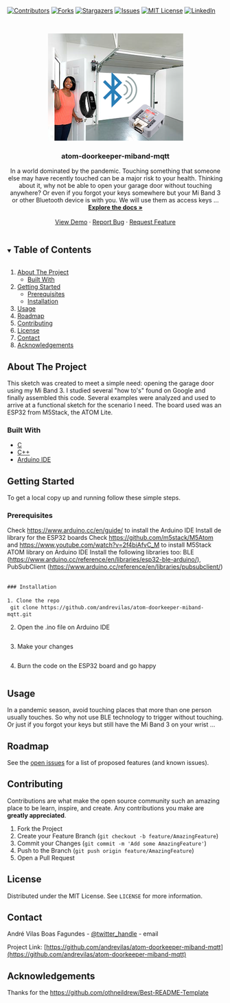 <!--
*** Thanks for checking out the Best-README-Template. If you have a suggestion
*** that would make this better, please fork the repo and create a pull request
*** or simply open an issue with the tag "enhancement".
*** Thanks again! Now go create something AMAZING! :D
***
***
***
*** To avoid retyping too much info. Do a search and replace for the following:
*** github_username, repo_name, twitter_handle, email, project_title, project_description
-->



<!-- PROJECT SHIELDS -->
<!--
*** I'm using markdown "reference style" links for readability.
*** Reference links are enclosed in brackets [ ] instead of parentheses ( ).
*** See the bottom of this document for the declaration of the reference variables
*** for contributors-url, forks-url, etc. This is an optional, concise syntax you may use.
*** https://www.markdownguide.org/basic-syntax/#reference-style-links
-->
[![Contributors][contributors-shield]][contributors-url]
[![Forks][forks-shield]][forks-url]
[![Stargazers][stars-shield]][stars-url]
[![Issues][issues-shield]][issues-url]
[![MIT License][license-shield]][license-url]
[![LinkedIn][linkedin-shield]][linkedin-url]



<!-- PROJECT LOGO -->
<br />
<p align="center">
  <a href="https://github.com/andrevilas/atom-doorkeeper-miband-mqtt">
    <img src="images/img.png" alt="Logo" width="315" height="250">
  </a>

  <h3 align="center">atom-doorkeeper-miband-mqtt</h3>

  <p align="center">
    In a world dominated by the pandemic. Touching something that someone else may have recently touched can be a major risk to your health. Thinking about it, why not be able to open your garage door without touching anywhere? Or even if you forgot your keys somewhere but your Mi Band 3 or other Bluetooth device is with you. We will use them as access keys ...
    <br />
    <a href="https://github.com/andrevilas/repo_name"><strong>Explore the docs »</strong></a>
    <br />
    <br />
    <a href="https://github.com/andrevilas/atom-doorkeeper-miband-mqtt">View Demo</a>
    ·
    <a href="https://github.com/andrevilas/atom-doorkeeper-miband-mqtt">Report Bug</a>
    ·
    <a href="https://github.com/andrevilas/atom-doorkeeper-miband-mqtt">Request Feature</a>
  </p>
</p>



<!-- TABLE OF CONTENTS -->
<details open="open">
  <summary><h2 style="display: inline-block">Table of Contents</h2></summary>
  <ol>
    <li>
      <a href="#about-the-project">About The Project</a>
      <ul>
        <li><a href="#built-with">Built With</a></li>
      </ul>
    </li>
    <li>
      <a href="#getting-started">Getting Started</a>
      <ul>
        <li><a href="#prerequisites">Prerequisites</a></li>
        <li><a href="#installation">Installation</a></li>
      </ul>
    </li>
    <li><a href="#usage">Usage</a></li>
    <li><a href="#roadmap">Roadmap</a></li>
    <li><a href="#contributing">Contributing</a></li>
    <li><a href="#license">License</a></li>
    <li><a href="#contact">Contact</a></li>
    <li><a href="#acknowledgements">Acknowledgements</a></li>
  </ol>
</details>



<!-- ABOUT THE PROJECT -->
## About The Project

This sketch was created to meet a simple need: opening the garage door using my Mi Band 3. I studied several "how to's" found on Google and finally assembled this code. Several examples were analyzed and used to arrive at a functional sketch for the scenario I need. The board used was an ESP32 from M5Stack, the ATOM Lite.

### Built With

* [C]()
* [C++]()
* [Arduino IDE]()



<!-- GETTING STARTED -->
## Getting Started

To get a local copy up and running follow these simple steps.

### Prerequisites

Check https://www.arduino.cc/en/guide/ to install the Arduino IDE
Install de library for the ESP32 boards
Check https://github.com/m5stack/M5Atom and https://www.youtube.com/watch?v=2f4biAfvC_M to install M5Stack ATOM library on Arduino IDE
Install the following libraries too: BLE (https://www.arduino.cc/reference/en/libraries/esp32-ble-arduino/), PubSubClient (https://www.arduino.cc/reference/en/libraries/pubsubclient/)
  ```

### Installation

1. Clone the repo
   git clone https://github.com/andrevilas/atom-doorkeeper-miband-mqtt.git
   ```
2. Open the .ino file on Arduino IDE
   ```   
3. Make your changes
   ```
4. Burn the code on the ESP32 board and go happy
   ```

<!-- USAGE EXAMPLES -->
## Usage

In a pandemic season, avoid touching places that more than one person usually touches. So why not use BLE technology to trigger without touching. Or just if you forgot your keys but still have the Mi Band 3 on your wrist ...

<!-- ROADMAP -->
## Roadmap

See the [open issues](https://github.com/github_username/repo_name/issues) for a list of proposed features (and known issues).



<!-- CONTRIBUTING -->
## Contributing

Contributions are what make the open source community such an amazing place to be learn, inspire, and create. Any contributions you make are **greatly appreciated**.

1. Fork the Project
2. Create your Feature Branch (`git checkout -b feature/AmazingFeature`)
3. Commit your Changes (`git commit -m 'Add some AmazingFeature'`)
4. Push to the Branch (`git push origin feature/AmazingFeature`)
5. Open a Pull Request



<!-- LICENSE -->
## License

Distributed under the MIT License. See `LICENSE` for more information.



<!-- CONTACT -->
## Contact

André Vilas Boas Fagundes - [@twitter_handle](https://twitter.com/andrevilas) - email

Project Link: [https://github.com/andrevilas/atom-doorkeeper-miband-mqtt](https://github.com/andrevilas/atom-doorkeeper-miband-mqtt)



<!-- ACKNOWLEDGEMENTS -->
## Acknowledgements

Thanks for the https://github.com/othneildrew/Best-README-Template 





<!-- MARKDOWN LINKS & IMAGES -->
<!-- https://www.markdownguide.org/basic-syntax/#reference-style-links -->
[contributors-shield]: https://img.shields.io/github/contributors/github_username/repo.svg?style=for-the-badge
[contributors-url]: https://github.com/andrevilas/atom-doorkeeper-miband-mqtt/graphs/contributors
[forks-shield]: https://img.shields.io/github/forks/github_username/repo.svg?style=for-the-badge
[forks-url]: https://github.com/andrevilas/atom-doorkeeper-miband-mqtt/network/members
[stars-shield]: https://img.shields.io/github/stars/github_username/repo.svg?style=for-the-badge
[stars-url]: https://github.com/andrevilas/atom-doorkeeper-miband-mqtt/stargazers
[issues-shield]: https://img.shields.io/github/issues/github_username/repo.svg?style=for-the-badge
[issues-url]: https://github.com/andrevilas/atom-doorkeeper-miband-mqtt/issues
[license-shield]: https://img.shields.io/github/license/github_username/repo.svg?style=for-the-badge
[license-url]: https://github.com/git/git-scm.com/blob/master/MIT-LICENSE.txt
[linkedin-shield]: https://img.shields.io/badge/-LinkedIn-black.svg?style=for-the-badge&logo=linkedin&colorB=555
[linkedin-url]: https://www.linkedin.com/in/andr%C3%A9-vilas-boas-fagundes-282635a/
